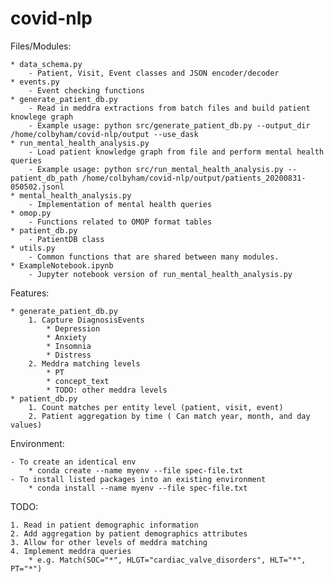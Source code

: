 # covid-nlp


Files/Modules:

	* data_schema.py
		- Patient, Visit, Event classes and JSON encoder/decoder
	* events.py
		- Event checking functions
	* generate_patient_db.py
		- Read in meddra extractions from batch files and build patient knowlege graph
		- Example usage: python src/generate_patient_db.py --output_dir /home/colbyham/covid-nlp/output --use_dask
	* run_mental_health_analysis.py
		- Load patient knowledge graph from file and perform mental health queries
		- Example usage: python src/run_mental_health_analysis.py --patient_db_path /home/colbyham/covid-nlp/output/patients_20200831-050502.jsonl
    * mental_health_analysis.py
        - Implementation of mental health queries
    * omop.py
		- Functions related to OMOP format tables
	* patient_db.py
		- PatientDB class
	* utils.py
		- Common functions that are shared between many modules.
	* ExampleNotebook.ipynb
		- Jupyter notebook version of run_mental_health_analysis.py

Features:

	* generate_patient_db.py
		1. Capture DiagnosisEvents
			* Depression
			* Anxiety
			* Insomnia
			* Distress
		2. Meddra matching levels
			* PT
			* concept_text
			* TODO: other meddra levels
	* patient_db.py
		1. Count matches per entity level (patient, visit, event)
		2. Patient aggregation by time ( Can match year, month, and day values)

Environment:

	- To create an identical env
		* conda create --name myenv --file spec-file.txt
	- To install listed packages into an existing environment
		* conda install --name myenv --file spec-file.txt

TODO:

	1. Read in patient demographic information
	2. Add aggregation by patient demographics attributes
	3. Allow for other levels of meddra matching
	4. Implement meddra queries
		* e.g. Match(SOC="*", HLGT="cardiac_valve_disorders", HLT="*", PT="*")
